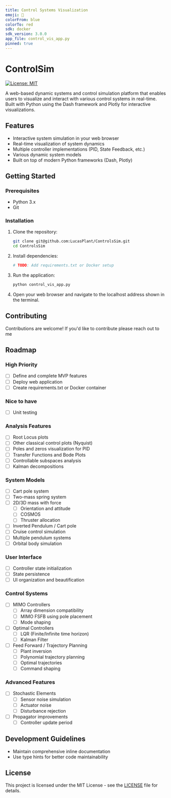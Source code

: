 ```yaml
---
title: Control Systems Visualization
emoji: 🦿
colorFrom: blue
colorTo: red
sdk: docker
sdk_version: 3.0.0
app_file: control_vis_app.py
pinned: true
---
```



# ControlSim

[![License: MIT](https://img.shields.io/badge/License-MIT-yellow.svg)](https://opensource.org/licenses/MIT)

A web-based dynamic systems and control simulation platform that enables users to visualize and interact with various control systems in real-time. Built with Python using the Dash framework and Plotly for interactive visualizations.

## Features

- Interactive system simulation in your web browser
- Real-time visualization of system dynamics
- Multiple controller implementations (PID, State Feedback, etc.)
- Various dynamic system models
- Built on top of modern Python frameworks (Dash, Plotly)

## Getting Started

### Prerequisites

- Python 3.x
- Git

### Installation

1. Clone the repository:
   ```bash
   git clone git@github.com:LucasPlant/ControlsSim.git
   cd ControlsSim
   ```

2. Install dependencies:
   ```bash
   # TODO: Add requirements.txt or Docker setup
   ```

3. Run the application:
   ```bash
   python control_vis_app.py
   ```

4. Open your web browser and navigate to the localhost address shown in the terminal.

## Contributing

Contributions are welcome! If you'd like to contribute please reach out to me

## Roadmap

### High Priority
- [ ] Define and complete MVP features
- [ ] Deploy web application
- [ ] Create requirements.txt or Docker container

### Nice to have
- [ ] Unit testing

### Analysis Features
- [ ] Root Locus plots
- [ ] Other classical control plots (Nyquist)
- [ ] Poles and zeros visualization for PID
- [ ] Transfer Functions and Bode Plots
- [ ] Controllable subspaces analysis
- [ ] Kalman decompositions

### System Models
- [ ] Cart pole system
- [ ] Two-mass spring system
- [ ] 2D/3D mass with force
  - [ ] Orientation and attitude
  - [ ] COSMOS
  - [ ] Thruster allocation
- [ ] Inverted Pendulum / Cart pole
- [ ] Cruise control simulation
- [ ] Multiple pendulum systems
- [ ] Orbital body simulation

### User Interface
- [ ] Controller state initialization
- [ ] State persistence
- [ ] UI organization and beautification

### Control Systems
- [ ] MIMO Controllers
  - [ ] Array dimension compatibility
  - [ ] MIMO FSFB using pole placement
  - [ ] Mode shaping
- [ ] Optimal Controllers
  - [ ] LQR (Finite/Infinite time horizon)
  - [ ] Kalman Filter
- [ ] Feed Forward / Trajectory Planning
  - [ ] Plant inversion
  - [ ] Polynomial trajectory planning
  - [ ] Optimal trajectories
  - [ ] Command shaping

### Advanced Features
- [ ] Stochastic Elements
  - [ ] Sensor noise simulation
  - [ ] Actuator noise
  - [ ] Disturbance rejection
- [ ] Propagator improvements
  - [ ] Controller update period

## Development Guidelines
- Maintain comprehensive inline documentation
- Use type hints for better code maintainability

## License

This project is licensed under the MIT License - see the [LICENSE](LICENSE) file for details.
